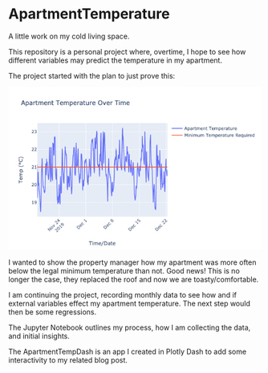 # ApartmentTemperature
A little work on my cold living space.

This repository is a personal project where, overtime, I hope to see how different variables may predict the temperature in my apartment. 

The project started with the plan to just prove this:

![](/Pictures/ApartmentTemperatureOverTime.png)

I wanted to show the property manager how my apartment was more often below the legal minimum temperature than not. Good news! This is no longer the case, they replaced the roof and now we are toasty/comfortable. 

I am continuing the project, recording monthly data to see how and if external variables effect my apartment temperature. The next step would then be some regressions. 

The Jupyter Notebook outlines my process, how I am collecting the data, and initial insights.

The ApartmentTempDash is an app I created in Plotly Dash to add some interactivity to my related blog post.
